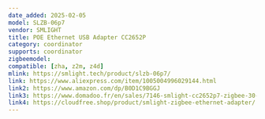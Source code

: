 ```yaml
---
date_added: 2025-02-05
model: SLZB-06p7
vendor: SMLIGHT
title: POE Ethernet USB Adapter CC2652P
category: coordinator
supports: coordinator
zigbeemodel:
compatible: [zha, z2m, z4d]
mlink: https://smlight.tech/product/slzb-06p7/
link: https://www.aliexpress.com/item/1005004996029144.html
link2: https://www.amazon.com/dp/B0D1C9BGGJ
link3: https://www.domadoo.fr/en/sales/7146-smlight-cc2652p7-zigbee-30-poe-ethernet-usb-adapter-zigbee2mqtt.html
link4: https://cloudfree.shop/product/smlight-zigbee-ethernet-adapter/
---
```



